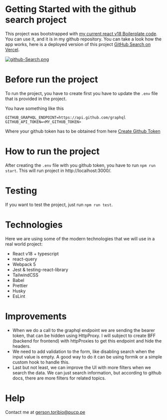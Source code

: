 # Getting Started with the github search project

This project was bootstrapped with [my current react v18 Boilerplate code](https://github.com/GRTO/react-18-boilerplate). You can use it, and it is in my github repository.
You can take a look how the app works, here is a deployed version of this project [GitHub Search on Vercel](https://github-search-j208yn5ph-grto.vercel.app/).

[![github-Search.png](https://i.postimg.cc/vHNFXQZF/github-Search.png)](https://postimg.cc/CzkQxp8m)

# Before run the project

To run the project, you have to create first you have to update the `.env` file that is provided in the project.

You have something like this

```
GITHUB_GRAPHQL_ENDPOINT=https://api.github.com/graphql
GITHUB_API_TOKEN=<MY_GITHUB_TOKEN>
```

Where your github token has to be obtained from here [Create Github Token](https://docs.github.com/en/authentication/keeping-your-account-and-data-secure/creating-a-personal-access-token)

# How to run the project

After creating the `.env` file with you github token, you have to run `npm run start`. This will run project in http://localhost:3000/.

# Testing

If you want to test the project, just run `npm run test`.

# Technologies

Here we are using some of the modern technologies that we will use in a real world project:

- React v18 + typescript
- react-query
- Webpack 5
- Jest & testing-react-library
- TailwindCSS
- Babel
- Prettier
- Husky
- EsLint

# Improvements

- When we do a call to the graphql endpoint we are sending the bearer token, that can be hidden using HttpProxy. I will subject to create BFF (backend for frontend) with httpProxies to get this endpoint and hide the headers.
- We need to add validation to the form, like disabling search when the input value is empty. A good way to do it can be using formik or a simple custom hook to handle this.
- Last but not least, we can improve the UI with more filters when we search the data. We can just search information, but according to github docs, there are more filters for related topics.

# Help

Contact me at gerson.toribio@pucp.pe
